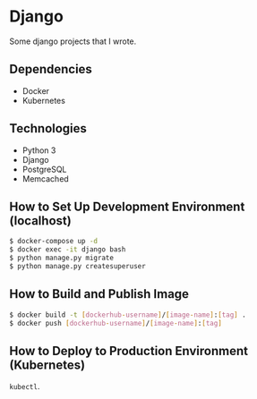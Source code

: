 # Django

Some django projects that I wrote.

## Dependencies

- Docker
- Kubernetes

## Technologies

- Python 3
- Django
- PostgreSQL
- Memcached

## How to Set Up Development Environment (localhost)

```bash
$ docker-compose up -d
$ docker exec -it django bash
$ python manage.py migrate
$ python manage.py createsuperuser
```

## How to Build and Publish Image

```bash
$ docker build -t [dockerhub-username]/[image-name]:[tag] .
$ docker push [dockerhub-username]/[image-name]:[tag]
```

## How to Deploy to Production Environment (Kubernetes)

`kubectl`.